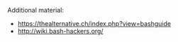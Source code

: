 Additional material:

- https://thealternative.ch/index.php?view=bashguide
- http://wiki.bash-hackers.org/

